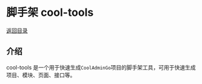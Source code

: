 # 脚手架 cool-tools

[返回目录](README.md)

## 介绍

cool-tools 是一个用于快速生成`CoolAdminGo`项目的脚手架工具，可用于快速生成项目、模块、页面、接口等。
